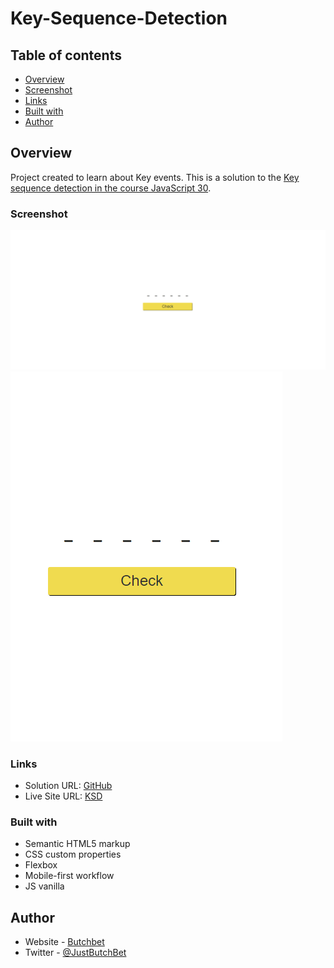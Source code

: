# Key-Sequence-Detection

## Table of contents

- [Overview](#overview)
- [Screenshot](#screenshot)
- [Links](#links)
- [Built with](#built-with)
- [Author](#author)


## Overview
Project created to learn about Key events. This is a solution to the [Key sequence detection in the course JavaScript 30](https://javascript30.com/).

### Screenshot
![Desktop](./src/assets/desktop.png)
![Mobile](./src/assets/mobile.png)

### Links
- Solution URL: [GitHub](https://github.com/ButchBet/Key-Sequence-Detection)
- Live Site URL: [KSD](https://key-sequence-detection-butchbet.netlify.app/)

### Built with
- Semantic HTML5 markup
- CSS custom properties
- Flexbox
- Mobile-first workflow
- JS vanilla

## Author
- Website - [Butchbet](https://www.butchbet.co/)
- Twitter - [@JustButchBet](https://twitter.com/JustButchBet)